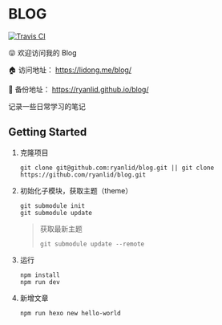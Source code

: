 # BLOG

[![Travis CI](https://travis-ci.org/ryanlid/blog.svg?branch=master)](https://travis-ci.org/ryanlid/blog)

😝 欢迎访问我的 Blog

🏠 访问地址： https://lidong.me/blog/

🔐 备份地址： https://ryanlid.github.io/blog/

记录一些日常学习的笔记

## Getting Started

1. 克隆项目

    ```shell
    git clone git@github.com:ryanlid/blog.git || git clone https://github.com/ryanlid/blog.git
    ```

2. 初始化子模块，获取主题（theme）

    ```shell
    git submodule init
    git submodule update
    ```

    > 获取最新主题
    > ```shell
    > git submodule update --remote
    > ```

3. 运行

    ```shell
    npm install
    npm run dev
    ```

4. 新增文章

    ```shell
    npm run hexo new hello-world
    ```
